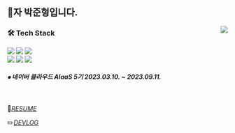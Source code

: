 ## 🐾자 박준형입니다.

<div>
   <img align='right' src="http://mazassumnida.wtf/api/v2/generate_badge?boj=pjh8616">
</div>

<div align='left'><h3><b>🛠 Tech Stack </b></h3>


   
<img src="https://img.shields.io/badge/JAVA-aa0000?style=flat-square&logo=Java&logoColor=white">
<img src="https://img.shields.io/badge/SpringBoot-79A84?logo=SpringBoot&logoColor=white">
<img src="https://img.shields.io/badge/JavaScript-F7DF1E?style=flat-square&logo=Javascript&logoColor=white"><br/>
<img src="https://img.shields.io/badge/TypeScript-007acc?style=flat-square&logo=Typescript&logoColor=white">
<img src="https://img.shields.io/badge/React-61DBFB?style=flat-square&logo=React&logoColor=white">
<img src="https://img.shields.io/badge/Oracle-F80000?style=flat-square&logo=Oracle&logoColor=white"/>
</p>
</div>

  <h5> ⦁ 네이버 클라우드 AIaaS 5기 2023.03.10. ~ 2023.09.11. </h5>




<br>

🎁<I>[RESUME](https://indecisive-waltz-b8d.notion.site/Junior-Backend-Developer-c25bac3217504d75bf553c34f9343928?pvs=4) </I> 
<!-- 🎈<I>[PORTFOLIO](https://indecisive-waltz-b8d.notion.site/JunHyeong-Park-b4e37f0d669a43939b6c237b96cea4f1?pvs=4)</I> <br/> !-->
✏️<I>[DEVLOG](https://parkseryu.tistory.com/)</I>    

